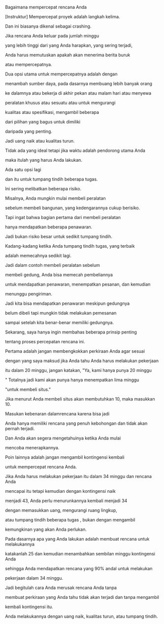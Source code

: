 Bagaimana mempercepat rencana Anda

[Instruktur] Mempercepat proyek adalah langkah kelima. 

Dan ini biasanya dikenal sebagai crashing. 

Jika rencana Anda keluar pada jumlah minggu 

yang lebih tinggi dari yang Anda harapkan, yang sering terjadi, 

Anda harus memutuskan apakah akan menerima berita buruk 

atau mempercepatnya. 

Dua opsi utama untuk mempercepatnya adalah dengan 

menambah sumber daya, pada dasarnya membuang lebih banyak orang 

ke dalamnya atau bekerja di akhir pekan atau malam hari atau menyewa 

peralatan khusus atau sesuatu atau untuk mengurangi

kualitas atau spesifikasi, mengambil beberapa 

dari pilihan yang bagus untuk dimiliki 

daripada yang penting. 

Jadi uang naik atau kualitas turun. 

Tidak ada yang ideal tetapi jika waktu adalah pendorong utama Anda 

maka itulah yang harus Anda lakukan. 

Ada satu opsi lagi 

dan itu untuk tumpang tindih beberapa tugas. 

Ini sering melibatkan beberapa risiko. 

Misalnya, Anda mungkin mulai membeli peralatan 

sebelum membeli bangunan, yang kedengarannya cukup berisiko. 

Tapi ingat bahwa bagian pertama dari membeli peralatan 

hanya mendapatkan beberapa penawaran. 

Jadi bukan risiko besar untuk sedikit tumpang tindih. 

Kadang-kadang ketika Anda tumpang tindih tugas, yang terbaik 

adalah memecahnya sedikit lagi. 

Jadi dalam contoh membeli peralatan sebelum 

membeli gedung, Anda bisa memecah pembeliannya 

untuk mendapatkan penawaran, menempatkan pesanan, dan kemudian 

menunggu pengiriman. 

Jadi kita bisa mendapatkan penawaran meskipun gedungnya 

belum dibeli tapi mungkin tidak melakukan pemesanan 

sampai setelah kita benar-benar memiliki gedungnya. 

Sekarang, saya hanya ingin membahas beberapa prinsip penting 

tentang proses percepatan rencana ini. 

Pertama adalah jangan membengkokkan perkiraan Anda agar sesuai 

dengan yang saya maksud jika Anda tahu Anda harus melakukan pekerjaan 

itu dalam 20 minggu, jangan katakan, "Ya, kami hanya punya 20 minggu 


" Totalnya jadi kami akan punya hanya menempatkan lima minggu 

"untuk membeli situs." 

Jika menurut Anda membeli situs akan membutuhkan 10, maka masukkan 10. 

Masukan kebenaran dalamrencana karena bisa jadi

Anda hanya memiliki rencana yang penuh kebohongan dan tidak akan pernah terjadi. 

Dan Anda akan segera mengetahuinya ketika Anda mulai 

mencoba menerapkannya. 

Poin lainnya adalah jangan mengambil kontingensi kembali 

untuk mempercepat rencana Anda. 

Jika Anda harus melakukan pekerjaan itu dalam 34 minggu dan rencana Anda 

mencapai itu tetapi kemudian dengan kontingensi naik 

menjadi 43, Anda perlu menurunkannya kembali menjadi 34 

dengan memasukkan uang, mengurangi ruang lingkup, 

atau tumpang tindih beberapa tugas , bukan dengan mengambil

kemungkinan yang akan Anda perlukan. 

Pada dasarnya apa yang Anda lakukan adalah membuat rencana untuk melakukannya 

katakanlah 25 dan kemudian menambahkan sembilan minggu 
kontingensi Anda 

sehingga Anda mendapatkan rencana yang 90% andal untuk melakukan 

pekerjaan dalam 34 minggu. 

Jadi begitulah cara Anda merusak rencana Anda tanpa 

membuat perkiraan yang Anda tahu tidak akan terjadi dan tanpa mengambil  

kembali kontingensi itu. 

Anda melakukannya dengan uang naik, kualitas turun, atau tumpang tindih.